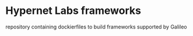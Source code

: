 # Hypernet Labs frameworks 
repository containing dockierfiles to build frameworks supported by Galileo
